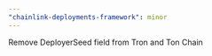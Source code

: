 ```yaml
---
"chainlink-deployments-framework": minor
---
```


Remove DeployerSeed field from Tron and Ton Chain
